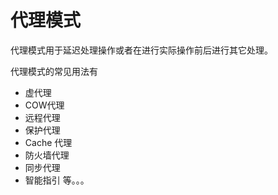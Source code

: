 # 代理模式

代理模式用于延迟处理操作或者在进行实际操作前后进行其它处理。

代理模式的常见用法有

* 虚代理
* COW代理
* 远程代理
* 保护代理
* Cache 代理
* 防火墙代理
* 同步代理
* 智能指引
等。。。